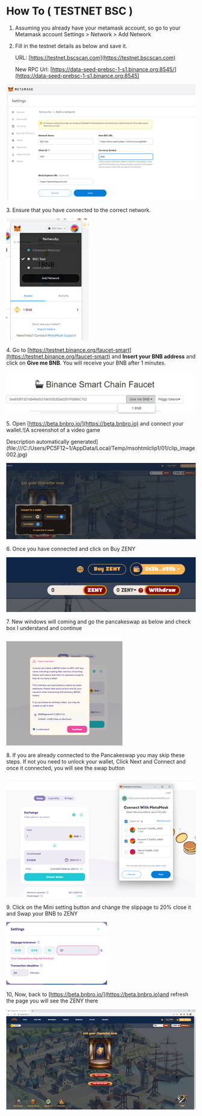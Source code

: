 # How To ( TESTNET BSC )

1. Assuming you already have your metamask account, so go to your Metamask account Settings > Network > Add Network
2.  Fill in the testnet details as below and save it.

    URL: [https://testnet.bscscan.com](https://testnet.bscscan.com)

    New RPC Url: [https://data-seed-prebsc-1-s1.binance.org:8545/](https://data-seed-prebsc-1-s1.binance.org:8545)

![](<.gitbook/assets/image (7).png>)

3\. Ensure that you have connected to the correct network.

![](<.gitbook/assets/image (3).png>)

4\. Go to [https://testnet.binance.org/faucet-smart](https://testnet.binance.org/faucet-smart) and **Insert your BNB address** and click on **Give me BNB**. You will receive your BNB after 1 minutes.

![](.gitbook/assets/image.png)

5\. Open [https://beta.bnbro.io/](https://beta.bnbro.io) and connect your wallet.![A screenshot of a video game

Description automatically generated](file:///C:/Users/PC5F12\~1/AppData/Local/Temp/msohtmlclip1/01/clip\_image002.jpg)

![](<.gitbook/assets/image (5).png>)



6\. Once you have connected and click on Buy ZENY

![](<.gitbook/assets/image (1).png>)

7\. New windows will coming and go the pancakeswap as below and check box I understand and continue

![](<.gitbook/assets/image (8).png>)

8\. If you are already connected to the Pancakeswap you may skip these steps. If not you need to unlock your wallet, Click Next and Connect and once it connected, you will see the swap button

![](<.gitbook/assets/image (6).png>)

9\. Click on the Mini setting button and change the slippage to 20% close it and Swap your BNB to ZENY

![](<.gitbook/assets/image (4).png>)

10, Now, back to [https://beta.bnbro.io/](https://beta.bnbro.io)and refresh the page you will see the ZENY there

![](<.gitbook/assets/image (9).png>)
